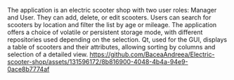 
The application is an electric scooter shop with two user roles: Manager and User. They can add, delete, or edit scooters. Users can search for scooters by location and filter the list by age or mileage. The application offers a choice of volatile or persistent storage mode, with different repositories used depending on the selection. Qt, used for the GUI, displays a table of scooters and their attributes, allowing sorting by columns and selection of a detailed view.
https://github.com/BaceaAndreea/Electric-scooter-shop/assets/131596172/8b816900-4048-4b4a-94e9-0ace8b7774af

